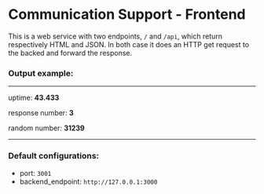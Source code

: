 # Communication Support - Frontend
This is a web service with two endpoints, `/` and `/api`, which return respectively HTML and JSON. In both case it does an HTTP get request to the backed and forward the response.

### Output example:

------
uptime: **43.433**

response number: **3**

random number: **31239**

-----


### Default configurations:
- port: `3001`
- backend_endpoint: `http://127.0.0.1:3000`
